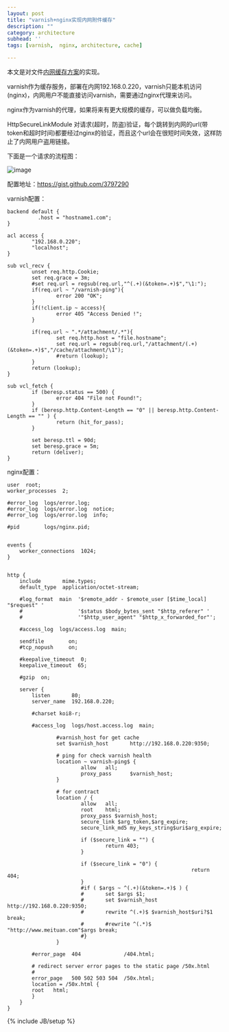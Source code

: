 ```yaml
---
layout: post
title: "varnish+nginx实现内网附件缓存"
description: ""
category: architecture
subhead: ''
tags: [varnish,  nginx, architecture, cache]

---
```


本文是对文件[内网缓存方案](http://blog.lichengwu.cn/architecture/2012/04/19/internal-cache/)的实现。
 
 
varnish作为缓存服务，部署在内网192.168.0.220，varnish只能本机访问(nginx)，内网用户不能直接访问varnish，需要通过nginx代理来访问。

nginx作为varnish的代理，如果将来有更大规模的缓存，可以做负载均衡。

HttpSecureLinkModule 对请求(超时，防盗)验证，每个跳转到内网的url(带token和超时时间)都要经过nginx的验证，而且这个url会在很短时间失效，这样防止了内网用户盗用链接。
 
下面是一个请求的流程图：

![image](http://i1298.photobucket.com/albums/ag53/lichengwu/cache_varnish_zps682d4519.png)

配置地址：https://gist.github.com/3797290
 
varnish配置：
 
 
    backend default {  
              .host = "hostname1.com";         
    }  
  
    acl access {  
            "192.168.0.220";  
            "localhost";  
    }  
 
    sub vcl_recv {  
            unset req.http.Cookie;  
            set req.grace = 3m;  
            #set req.url = regsub(req.url,"^(.+)(&token=.+)$","\1:");  
            if(req.url ~ "/varnish-ping"){  
                    error 200 "OK";  
            }  
            if(!client.ip ~ access){  
                    error 405 "Access Denied !";  
            }  
          
            if(req.url ~ ".*/attachment/.*"){  
                    set req.http.host = "file.hostname";  
                    set req.url = regsub(req.url,"/attachment/(.+)(&token=.+)$","/cache/attachment/\1");  
                    #return (lookup);  
            }  
            return (lookup);  
    }  
  
    sub vcl_fetch {  
            if (beresp.status == 500) {  
                    error 404 "File not Found!";  
            }  
            if (beresp.http.Content-Length == "0" || beresp.http.Content-Length == "" ) {  
                    return (hit_for_pass);  
            }  
  
            set beresp.ttl = 90d;  
            set beresp.grace = 5m;  
            return (deliver);  
    }           
 
nginx配置：
  
    user  root;  
    worker_processes  2;  
  
    #error_log  logs/error.log;  
    #error_log  logs/error.log  notice;  
    #error_log  logs/error.log  info;  
  
    #pid        logs/nginx.pid;  
  
  
    events {  
        worker_connections  1024;  
    }  
  
  
    http {  
        include       mime.types;  
        default_type  application/octet-stream;  
  
        #log_format  main  '$remote_addr - $remote_user [$time_local] "$request" '  
        #                  '$status $body_bytes_sent "$http_referer" '  
        #                  '"$http_user_agent" "$http_x_forwarded_for"';  
  
        #access_log  logs/access.log  main;  
  
        sendfile        on;  
        #tcp_nopush     on;  
  
        #keepalive_timeout  0;  
        keepalive_timeout  65;  
  
        #gzip  on;  
  
        server {  
            listen       80;  
            server_name  192.168.0.220;  
  
            #charset koi8-r;  
  
            #access_log  logs/host.access.log  main;  
  
                    #varnish_host for get cache  
                    set $varnish_host       http://192.168.0.220:9350;  
  
                    # ping for check varnish health  
                    location ~ varnish-ping$ {  
                            allow   all;  
                            proxy_pass      $varnish_host;  
                    }  
  
                    # for contract  
                    location / {  
                            allow   all;  
                            root    html;  
                            proxy_pass $varnish_host;  
                            secure_link $arg_token,$arg_expire;  
                            secure_link_md5 my_keys_string$uri$arg_expire;  
  
                            if ($secure_link = "") {  
                                    return 403;  
                            }  
  
                            if ($secure_link = "0") {  
                                                                return 404;  
                            }  
                            #if ( $args ~ ^(.+)(&token=.+)$ ) {  
                            #       set $args $1;  
                            #       set $varnish_host   http://192.168.0.220:9350;  
                            #       rewrite ^(.+)$ $varnish_host$uri?$1 break;  
                            #       #rewrite ^(.*)$ "http://www.meituan.com"$args break;  
                            #}  
                    }  
  
            #error_page  404              /404.html;  
  
            # redirect server error pages to the static page /50x.html  
            #  
            error_page   500 502 503 504  /50x.html;  
            location = /50x.html {  
            root   html;  
            }  
        }  
    }  
 
 



{% include JB/setup %}